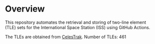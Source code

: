 # Overview

This repository automates the retrieval and storing of two-line element (TLE) sets for the International Space Station (ISS) using GitHub Actions.

The TLEs are obtained from [CelesTrak](https://celestrak.org/).
Number of TLEs: 461
